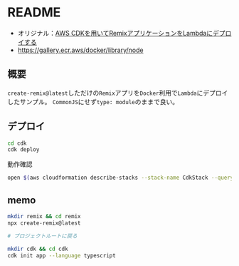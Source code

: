 # README

- オリジナル：[AWS CDKを用いてRemixアプリケーションをLambdaにデプロイする](https://zenn.dev/monjara/articles/38443c05723f1b)
- <https://gallery.ecr.aws/docker/library/node>

## 概要

`create-remix@latest`しただけの`Remix`アプリを`Docker`利用で`Lambda`にデプロイしたサンプル。
`CommonJS`にせず`type: module`のままで良い。

## デプロイ

```sh
cd cdk
cdk deploy
```

動作確認

```sh
open $(aws cloudformation describe-stacks --stack-name CdkStack --query "Stacks[0].Outputs[?OutputKey=='CRLApiEndpoint'].OutputValue" --output text)
```

## memo

```sh
mkdir remix && cd remix
npx create-remix@latest

# プロジェクトルートに戻る

mkdir cdk && cd cdk
cdk init app --language typescript
```
